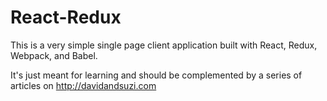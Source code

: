 # React-Redux

This is a very simple single page client application built with React, Redux, Webpack, and Babel.

It's just meant for learning and should be complemented by a series of articles on http://davidandsuzi.com